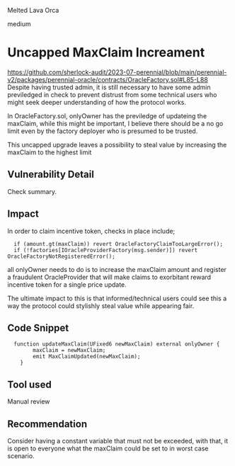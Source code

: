 Melted Lava Orca

medium

# Uncapped MaxClaim Increament
https://github.com/sherlock-audit/2023-07-perennial/blob/main/perennial-v2/packages/perennial-oracle/contracts/OracleFactory.sol#L85-L88
Despite having trusted admin, it is still necessary to have some admin previledged in check to prevent distrust from some technical users who might seek deeper understanding of how the protocol works. 

In OracleFactory.sol, onlyOwner has the previledge of updateing the maxClaim, while this might be important, I believe there should be a no go limit even by the factory deployer who is presumed to be trusted. 

This uncapped upgrade leaves a possibility to steal value by increasing the maxClaim to the highest limit

## Vulnerability Detail
Check summary.

## Impact
In order to claim incentive token, checks in place include;
```solidity
  if (amount.gt(maxClaim)) revert OracleFactoryClaimTooLargeError();
  if (!factories[IOracleProviderFactory(msg.sender)]) revert OracleFactoryNotRegisteredError();
```
all onlyOwner needs to do is to increase the maxClaim amount and register a fraudulent OracleProvider that will make claims to exorbitant reward incentive token for a single price update. 

The ultimate impact to this is that informed/technical users could see this a way the protocol could stylishly steal value while appearing fair.

## Code Snippet
```solidity
  function updateMaxClaim(UFixed6 newMaxClaim) external onlyOwner {
        maxClaim = newMaxClaim;
        emit MaxClaimUpdated(newMaxClaim);
    }
```

## Tool used
Manual review


## Recommendation
Consider having a constant variable that must not be exceeded, with that,  it is open to everyone what the maxClaim could be set to in worst case scenario.